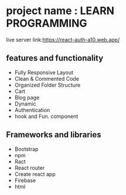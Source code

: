 # project name : LEARN PROGRAMMING
live server link:https://react-auth-a10.web.app/
## features and functionality
* Fully Responsive Layout
* Clean & Commented Code
* Organized Folder Structure
* Cart
* Blog page
* Dynamic
* Authentication 
* hook and Fun. component




## Frameworks and libraries
* Bootstrap
* npm
* Ract
* React router
* Create react app
* Firebase
* html
